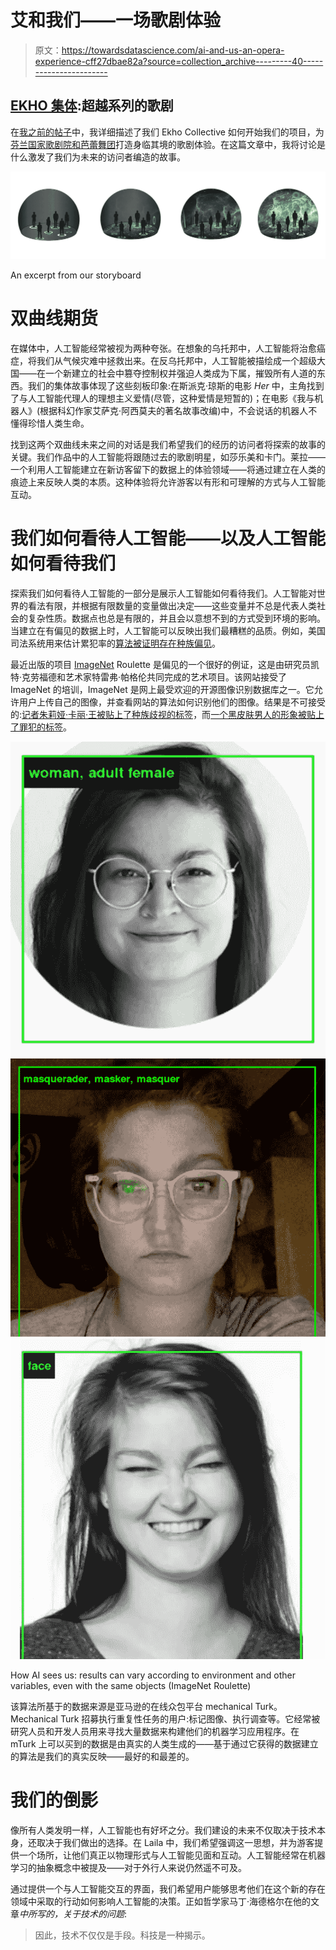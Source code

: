 # 艾和我们——一场歌剧体验

> 原文：<https://towardsdatascience.com/ai-and-us-an-opera-experience-cff27dbae82a?source=collection_archive---------40----------------------->

## [EKHO 集体](http://ekho.fi/):超越系列的歌剧

在[我之前的帖子](https://uxdesign.cc/what-on-earth-did-we-get-ourselves-into-a-ux-case-study-77662200429b)中，我详细描述了我们 Ekho Collective 如何开始我们的项目，为[芬兰国家歌剧院和芭蕾舞团](https://oopperabaletti.fi/en/)打造身临其境的歌剧体验。在这篇文章中，我将讨论是什么激发了我们为未来的访问者编造的故事。

![](img/1ea090811fadc93517d437a3367a65e7.png)

An excerpt from our storyboard

# 双曲线期货

在媒体中，人工智能经常被视为两种夸张。在想象的乌托邦中，人工智能将治愈癌症，将我们从气候灾难中拯救出来。在反乌托邦中，人工智能被描绘成一个超级大国——在一个新建立的社会中篡夺控制权并强迫人类成为下属，摧毁所有人道的东西。我们的集体故事体现了这些刻板印象:在斯派克·琼斯的电影 *Her* 中，主角找到了与人工智能代理人的理想主义爱情(尽管，这种爱情是短暂的)；在电影《我与机器人》(根据科幻作家艾萨克·阿西莫夫的著名故事改编)中，不会说话的机器人不懂得珍惜人类生命。

找到这两个双曲线未来之间的对话是我们希望我们的经历的访问者将探索的故事的关键。我们作品中的人工智能将跟随过去的歌剧明星，如莎乐美和卡门。莱拉——一个利用人工智能建立在新访客留下的数据上的体验领域——将通过建立在人类的痕迹上来反映人类的本质。这种体验将允许游客以有形和可理解的方式与人工智能互动。

# **我们如何看待人工智能——以及人工智能如何看待我们**

探索我们如何看待人工智能的一部分是展示人工智能如何看待我们。人工智能对世界的看法有限，并根据有限数量的变量做出决定——这些变量并不总是代表人类社会的复杂性质。数据点也总是有限的，并且会以意想不到的方式受到环境的影响。当建立在有偏见的数据上时，人工智能可以反映出我们最糟糕的品质。例如，美国司法系统用来估计累犯率的[算法被证明存在种族偏见](https://www.propublica.org/article/machine-bias-risk-assessments-in-criminal-sentencing)。

最近出版的项目 [ImageNet](https://imagenet-roulette.paglen.com/) Roulette 是偏见的一个很好的例证，这是由研究员凯特·克劳福德和艺术家特雷弗·帕格伦共同完成的艺术项目。该网站接受了 ImageNet 的培训，ImageNet 是网上最受欢迎的开源图像识别数据库之一。它允许用户上传自己的图像，并查看网站的算法如何识别他们的图像。结果是不可接受的:[记者朱莉娅·卡丽·王被贴上了种族歧视的标签](https://www.theguardian.com/technology/2019/sep/17/imagenet-roulette-asian-racist-slur-selfie)，而[一个黑皮肤男人的形象被贴上了罪犯的标签](https://news.artnet.com/art-world/imagenet-roulette-trevor-paglen-kate-crawford-1658305)。

![](img/27a1f600f55afb895f516d472d8ab015.png)![](img/4ec8f505eff0ffbd3b489cfdfd5bfa05.png)![](img/ab4c6fed18373a187f7edd91869fb167.png)

How AI sees us: results can vary according to environment and other variables, even with the same objects (ImageNet Roulette)

该算法所基于的数据来源是亚马逊的在线众包平台 mechanical Turk。Mechanical Turk 招募执行重复性任务的用户:标记图像、执行调查等。它经常被研究人员和开发人员用来寻找大量数据来构建他们的机器学习应用程序。在 mTurk 上可以买到的数据是由真实的人类生成的——基于通过它获得的数据建立的算法是我们的真实反映——最好的和最差的。

# 我们的倒影

像所有人类发明一样，人工智能也有好坏之分。我们建设的未来不仅取决于技术本身，还取决于我们做出的选择。在 Laila 中，我们希望强调这一思想，并为游客提供一个场所，让他们真正以物理形式与人工智能见面和互动。人工智能经常在机器学习的抽象概念中被提及——对于外行人来说仍然遥不可及。

通过提供一个与人工智能交互的界面，我们希望用户能够思考他们在这个新的存在领域中采取的行动如何影响人工智能的决策。正如哲学家马丁·海德格尔在他的文章*中所写的，关于技术的问题*:

> 因此，技术不仅仅是手段。科技是一种揭示。